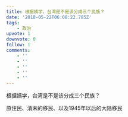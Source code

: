 ```yaml
---
title: 根据姨学，台湾是不是该分成三个民族？
date: '2018-05-22T06:08:22.785Z'
tags:
    - 政治
upvote: 1
downvote: 0
follow: 1
comments:
    - ''
    - ''
    - ''
    - ''
    - ''
---
```


根据姨学，台湾是不是该分成三个民族？

原住民、清末的移民、以及1945年以后的大陆移民
